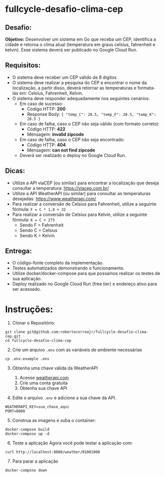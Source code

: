 # fullcycle-desafio-clima-cep

## Desafio:
**Objetivo:** Desenvolver um sistema em Go que receba um CEP, identifica a cidade e retorna o clima atual (temperatura em graus celsius, fahrenheit e kelvin). Esse sistema deverá ser publicado no Google Cloud Run.

## Requisitos:
- O sistema deve receber um CEP válido de 8 digitos
- O sistema deve realizar a pesquisa do CEP e encontrar o nome da localização, a partir disso, deverá retornar as temperaturas e formata-lás em: Celsius, Fahrenheit, Kelvin.
- O sistema deve responder adequadamente nos seguintes cenários:
    - Em caso de sucesso:
        - Código HTTP: **200**
        - Response Body: ```{ "temp_C": 28.5, "temp_F": 28.5, "temp_K": 28.5 }```
    - Em caso de falha, caso o CEP não seja válido (com formato correto):
        - Código HTTP: **422**
        - Mensagem: **invalid zipcode**
    - Em caso de falha, caso o CEP não seja encontrado:
        - Código HTTP: **404**
        - Mensagem: **can not find zipcode**
    - Deverá ser realizado o deploy no Google Cloud Run.


## Dicas:
- Utilize a API viaCEP (ou similar) para encontrar a localização que deseja consultar a temperatura: https://viacep.com.br/
- Utilize a API WeatherAPI (ou similar) para consultar as temperaturas desejadas: https://www.weatherapi.com/
- Para realizar a conversão de Celsius para Fahrenheit, utilize a seguinte fórmula: ```F = C * 1,8 + 32```
- Para realizar a conversão de Celsius para Kelvin, utilize a seguinte fórmula: ```K = C + 273```
    - Sendo F = Fahrenheit
    - Sendo C = Celsius
    - Sendo K = Kelvin


## Entrega:
- O código-fonte completo da implementação.
- Testes automatizados demonstrando o funcionamento.
- Utilize docker/docker-compose para que possamos realizar os testes de sua aplicação.
- Deploy realizado no Google Cloud Run (free tier) e endereço ativo para ser acessado.

# Instruções:

1. Clonar o Repositório:
```
git clone git@github.com:robertocorreajr/fullcycle-desafio-clima-cep.git
cd fullcycle-desafio-clima-cep
```

2. Crie um arquivo ```.env``` com as variáveis de ambiente necessárias
```
cp .env.example .env
```

3. Obtenha uma chave válida da WeatherAPI
    1. Acesse [weatherapi.com](https://www.weatherapi.com)
    2. Crie uma conta gratuita
    3. Obtenha sua chave API 


4. Edite o arquivo ```.env``` e adicione a sua chave da API.
```
WEATHERAPI_KEY=sua_chave_aqui
PORT=8080
```

5. Construa as imagens e suba o container:
```
docker-compose build
docker-compose up -d
```

6. Teste a aplicação
Agora você pode testar a aplicação com:
```
curl http://localhost:8080/weather/01001000
```

7. Para parar a aplicação
```
docker-compose down
```